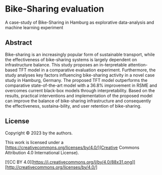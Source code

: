 # Bike-Sharing evaluation
A case-study of Bike-Sharing in Hamburg as explorative data-analysis and machine learning experiment
## Abstract
Bike-sharing is an increasingly popular form of sustainable transport, while the effectiveness of bike-sharing systems is largely dependent on infrastructure balance. This study proposes an in-terpretable attention-based TFT model in a comparative evaluation experiment. Furthermore, the study analyses key factors influencing bike-sharing activity in a novel case study in Hamburg, Germany. The proposed TFT model outperforms the comparative state-of-the-art model with a 36.8% improvement in RSME and overcomes current black-box models through interpretability. Based on the results, practical interventions and implementation of the proposed model can improve the balance of bike-sharing infrastructure and consequently the effectiveness, sustaina-bility, and user retention of bike-sharing.

## License
Copyright © 2023 by the authors.

This work is licensed under a [https://creativecommons.org/licenses/by/4.0/](Creative Commons Attribution 4.0 International License).

[![CC BY 4.0][https://i.creativecommons.org/l/by/4.0/88x31.png]][http://creativecommons.org/licenses/by/4.0/]



